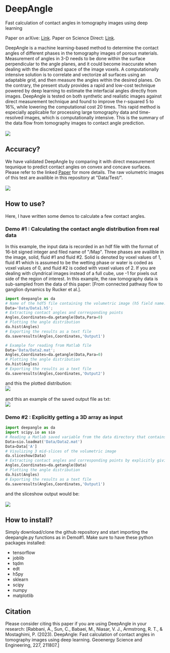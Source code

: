 # DeepAngle
Fast calculation of contact angles in tomography images using deep learning

Paper on arXive: [Link](https://arxiv.org/abs/2211.15243).
Paper on Science Direct: [Link](https://www.sciencedirect.com/science/article/pii/S2949891023003949).

DeepAngle is a machine learning-based method to determine the contact angles of different phases in the tomography images of porous materials. Measurement of angles in 3-D needs to be done within the surface perpendicular to the angle planes, and it could become inaccurate when dealing with the discretized space of the image voxels. A computationally intensive solution is to correlate and vectorize all surfaces using an adaptable grid, and then measure the angles within the desired planes. On the contrary, the present study provides a rapid and low-cost technique powered by deep learning to estimate the interfacial angles directly from images. DeepAngle is tested on both synthetic and realistic images against direct measurement technique and found to improve the r-squared 5 to 16%, while lowering the computational cost 20 times. This rapid method is especially applicable for processing large tomography data and time-resolved images, which is computationally intensive.
This is the summary of the data flow from tomography images to contact angle prediction. 
<br><br>
![](img/Figure.jpg)
<br>

## Accuracy? 
We have validated DeepAngle by comparing it with direct measurement tequnique to predict contact angles on convex and concave surfaces. Please refer to the linked [Paper](https://arxiv.org/abs/2211.15243) for more details. The raw volumetric images of this test are availible in this repository at "Data/Test/".
<br><br>
![](img/Figure2.jpg)
<br>

## How to use?
Here, I have written some demos to calculate a few contact angles. 

### Demo #1 : Calculating the contact angle distribution from real data
In this example, the input data is recorded in an hdf file with the format of 16-bit signed integer and filed name of "/Map". Three phases are availible in the image, solid, fluid #1 and fluid #2. Solid is denoted by voxel values of 1, fluid #1 which is assumed to be the wetting phase or water is coded as voxel values of 0, and fluid #2 is coded with voxel values of 2. If you are dealing with clyndrical images instead of a full cube, use -1 for pixels out side of the region of interest. 
In this example, the raw tomography data is sub-sampled from the data of this paper: [From connected pathway flow to ganglion dynamics by Rucker et al.].
```python
import deepangle as da
# Name of the hdf5 file containing the volumetric image (h5 field name: /Map)
Data='Data/Data1.h5';
# Extracting contact angles and corresponding points 
Angles,Coordinates=da.getangle(Data,Para=0)
# Plotting the angle distribution
da.hist(Angles)
# Exporting the results as a text file
da.saveresults(Angles,Coordinates,'Output1')

# Example for reading from Matlab file
Data='Data/Data2.mat';
Angles,Coordinates=da.getangle(Data,Para=0)
# Plotting the angle distribution
da.hist(Angles)
# Exporting the results as a text file
da.saveresults(Angles,Coordinates,'Output2')
```
and this the plotted distribution:
<br>
![](img/dist1.png)
<br>
<br>
and this an example of the saved output file as txt:
<br>
![](img/output.png)
<br>

### Demo #2 : Explicitly getting a 3D array as input

```python
import deepangle as da
import scipy.io as sio
# Reading a Matlab saved variable from the data directory that contains a variable called "A"
Data=sio.loadmat('Data/Data2.mat')  
Data=Data['A']
# Visulizing 3 mid-slices of the volumetric image
da.sliceshow(Data)
# Extracting contact angles and corresponding points by explicitly giving the numpy array as input
Angles,Coordinates=da.getangle(Data)
# Plotting the angle distribution
da.hist(Angles)
# Exporting the results as a text file
da.saveresults(Angles,Coordinates,'Output1')
```
and the sliceshow output would be:
<br><br>
![](img/slice.png)
<br>

## How to install? 
Simply download/clone the github repository and start importing the deepangle.py functions as in Demo#1. Make sure to have these python packages installed:
* tensorflow
* joblib
* tqdm
* edt
* h5py
* sklearn
* scipy
* numpy
* matplotlib


## Citation
Please consider citing this paper if you are using DeepAngle in your research: 
[Rabbani, A., Sun, C., Babaei, M., Niasar, V. J., Armstrong, R. T., & Mostaghimi, P. (2023). DeepAngle: Fast calculation of contact angles in tomography images using deep learning. Geoenergy Science and Engineering, 227, 211807.]

